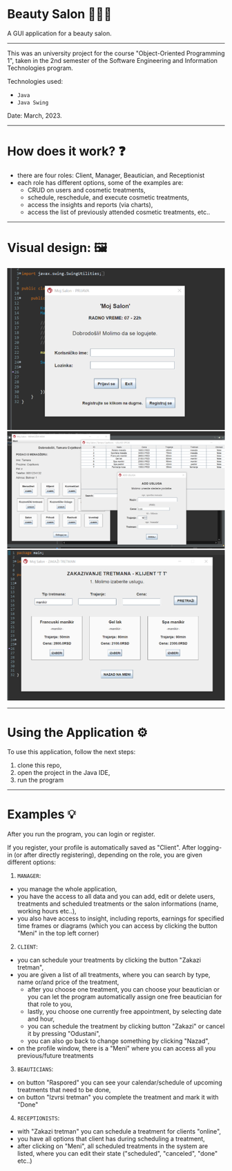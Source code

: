 # Beauty Salon 💆🏻‍♀️

A GUI application for a beauty salon.

---

This was an university project for the course "Object-Oriented Programming 1", taken in the 2nd semester of the Software Engineering and Information Technologies program.

Technologies used: 
- ``Java``
- ``Java Swing``

Date: March, 2023.

---

# How does it work? ❓
- there are four roles: Client, Manager, Beautician, and Receptionist
- each role has different options, some of the examples are:
  - CRUD on users and cosmetic treatments,
  - schedule, reschedule, and execute cosmetic treatments,
  - access the insights and reports (via charts),
  - access the list of previously attended cosmetic treatments, etc..

---

# Visual design: 🖼️
![Screenshot](screenshot1.png)
![Screenshot](screenshot2.png)
![Screenshot](screenshot3.png)

---

# Using the Application ⚙️

To use this application, follow the next steps:
1) clone this repo,
2) open the project in the Java IDE,
3) run the program

---

# Examples 💡

After you run the program, you can login or register. 

If you register, your profile is automatically saved as "Client". After logging-in (or after directly registering), depending on the role, you are given different options:

1) ``MANAGER``:
- you manage the whole application,
- you have the access to all data and you can add, edit or delete users, treatments and scheduled treatments or the salon informations (name, working hours etc..),
- you also have access to insight, including reports, earnings for specified time frames or diagrams (which you can access by clicking the button "Meni" in the top left corner)

2) ``CLIENT``:
- you can schedule your treatments by clicking the button "Zakazi tretman",
- you are given a list of all treatments, where you can search by type, name or/and price of the treatment,
  - after you choose one treatment, you can choose your beautician or you can let the program automatically assign one free beautician for that role to you,
  - lastly, you choose one currently free appointment, by selecting date and hour,
  - you can schedule the treatment by clicking button "Zakazi" or cancel it by pressing "Odustani",
  - you can also go back to change something by clicking "Nazad",
- on the profile window, there is a "Meni" where you can access all you previous/future treatments

3) ``BEAUTICIANS``:
- on button "Raspored" you can see your calendar/schedule of upcoming treatments that need to be done,
- on button "Izvrsi tretman" you complete the treatment and mark it with "Done"

4) ``RECEPTIONISTS``:
- with "Zakazi tretman" you can schedule a treatment for clients "online",
- you have all options that client has during scheduling a treatment,
- after clicking on "Meni", all scheduled treatments in the system are listed, where you can edit their state ("scheduled", "canceled", "done" etc..)
